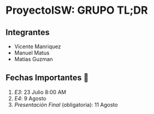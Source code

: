 # ProyectoISW: GRUPO TL;DR 
 ## Integrantes 
 + Vicente Manriquez 
 + Manuel Matus 
 + Matias Guzman 
 
## Fechas Importantes  📅

  1. *E3*: 23 Julio 8:00 AM 
  2. *E4*: 9 Agosto 
  3. *Presentación Final* (obligatoria): 11 Agosto 
  
  

  

